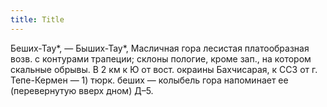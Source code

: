 ```yaml
---
title: Title
---
```


Беших-Тау*, — Быших-Тау*, Масличная гора лесистая платообразная возв. с
контурами трапеции; склоны пологие, кроме зап., на котором скальные обрывы. В 2
км к Ю от вост. окраины Бахчисарая, к ССЗ от г. Тепе-Кермен — 1) тюрк. беших —
колыбель гора напоминает ее (перевернутую вверх дном) Д–5.
